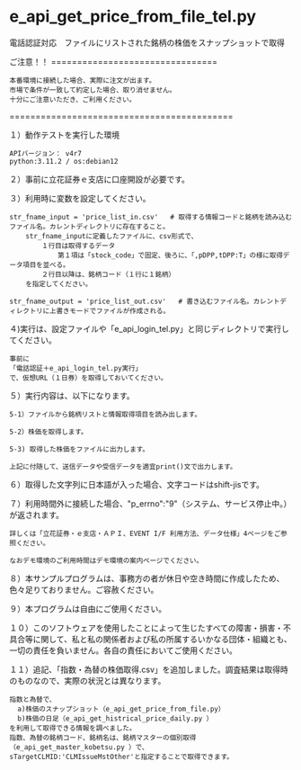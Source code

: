 # e_api_get_price_from_file_tel.py
電話認証対応　ファイルにリストされた銘柄の株価をスナップショットで取得


ご注意！！ ================================

	本番環境に接続した場合、実際に注文が出ます。
	市場で条件が一致して約定した場合、取り消せません。
	十分にご注意いただき、ご利用ください。

===========================================



１）動作テストを実行した環境

	APIバージョン： v4r7
	python:3.11.2 / os:debian12

２）事前に立花証券ｅ支店に口座開設が必要です。
  
３）利用時に変数を設定してください。

	str_fname_input = 'price_list_in.csv'   # 取得する情報コードと銘柄を読み込むファイル名。カレントディレクトリに存在すること。
 		str_fname_inputに定義したファイルに、csv形式で、
  			１行目は取得するデータ
   				第１項は「stock_code」で固定、後ろに、「,pDPP,tDPP:T」の様に取得データ項目を並べる。
	 		２行目以降は、銘柄コード（１行に１銘柄）
   		を指定してください。
 	
	str_fname_output = 'price_list_out.csv'   # 書き込むファイル名。カレントディレクトリに上書きモードでファイルが作成される。


４)実行は、設定ファイルや「e_api_login_tel.py」と同じディレクトリで実行してください。

	事前に
 	「電話認証＋e_api_login_tel.py実行」
  	で、仮想URL（１日券）を取得しておいてください。

５）実行内容は、以下になります。

	5-1）ファイルから銘柄リストと情報取得項目を読み出します。

	5-2）株価を取得します。
  
  	5-3) 取得した株価をファイルに出力します。
  
	上記に付随して、送信データや受信データを適宜print()文で出力します。


６）取得した文字列に日本語が入った場合、文字コードはshift-jisです。

７）利用時間外に接続した場合、"p_errno":"9"（システム、サービス停止中。）が返されます。

	詳しくは「立花証券・ｅ支店・ＡＰＩ、EVENT I/F 利用方法、データ仕様」4ページをご参照ください。
  
	なおデモ環境のご利用時間はデモ環境の案内ページでください。
  
８）本サンプルプログラムは、事務方の者が休日や空き時間に作成したため、色々足りておりません。ご容赦ください。

９）本プログラムは自由にご使用ください。

１０）このソフトウェアを使用したことによって生じたすべての障害・損害・不具合等に関して、私と私の関係者および私の所属するいかなる団体・組織とも、一切の責任を負いません。各自の責任においてご使用ください。

１１）追記、「指数・為替の株価取得.csv」を追加しました。調査結果は取得時のものなので、実際の状況とは異なります。

	指数と為替で、
	  a)株価のスナップショット（e_api_get_price_from_file.py）
	  b)株価の日足（e_api_get_histrical_price_daily.py ）
	を利用して取得できる情報を調べました。
	指数、為替の銘柄コード、銘柄名は、銘柄マスターの個別取得（e_api_get_master_kobetsu.py ）で、
	sTargetCLMID:'CLMIssueMstOther'と指定することで取得できます。
